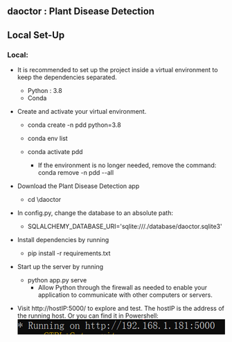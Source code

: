 daoctor : 
 Plant Disease Detection
------------------------
 
## Local Set-Up

### Local:
* It is recommended to set up the project inside a virtual environment to keep the dependencies separated.

  * Python : 3.8
  * Conda

* Create and activate your virtual environment.
  * conda create -n pdd python=3.8
  * conda env list
  * conda activate pdd
    
    * If the environment is no longer needed, remove the command: conda remove -n pdd --all
 
* Download the Plant Disease Detection app
  * cd \daoctor
    
* In config.py, change the database to an absolute path:
  * SQLALCHEMY_DATABASE_URI='sqlite:///./database/daoctor.sqlite3'

* Install dependencies by running
  * pip install -r requirements.txt
    
* Start up the server by running
  * python app.py serve
    * Allow Python through the firewall as needed to enable your application to communicate with other computers or servers.

    
* Visit http://hostIP:5000/ to explore and test.
  The hostIP is the address of the running host. Or you can find it in Powershell:
  ![](https://github.com/ewulan/daoctor/blob/master/static/images/visit.png)
